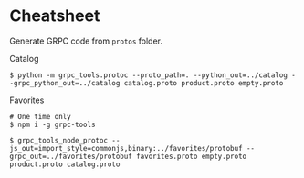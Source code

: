 # Cheatsheet

Generate GRPC code from `protos` folder.

Catalog
```Shell
$ python -m grpc_tools.protoc --proto_path=. --python_out=../catalog --grpc_python_out=../catalog catalog.proto product.proto empty.proto
```

Favorites
```Shell
# One time only
$ npm i -g grpc-tools

$ grpc_tools_node_protoc --js_out=import_style=commonjs,binary:../favorites/protobuf --grpc_out=../favorites/protobuf favorites.proto empty.proto product.proto catalog.proto
```